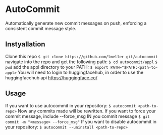 # AutoCommit

Automatically generate new commit messages on push, enforcing a consistent commit message style.

## Instyallation

Clone this repo
```$ git clone https://github.com/lmeller-git/autocommit```
navigate into the repo and get the following path:
```$ cd autocommit/appl```
```$ pwd```
add the appl directory to your PATH:
```$ export PATH="$PATH:<path-to-appl>```
You will need to login to huggingfacehub, in order to use the huggingfacehub api
https://huggingface.co/

## Usage
If you want to use autocommit in your repository:
```$ autocommit <path-to-repo>```
Now any commits made will be rewritten.
If you want to force your commit message, include --force_msg IN you commit message
```$ git commit -m "<message> --force_msg"```
If you want to disable autocommit in your repository:
```$ autocommit --uninstall <path-to-repo>```
